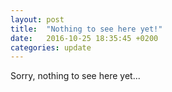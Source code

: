 ```yaml
---
layout: post
title:  "Nothing to see here yet!"
date:   2016-10-25 18:35:45 +0200
categories: update
---
```

Sorry, nothing to see here yet...
